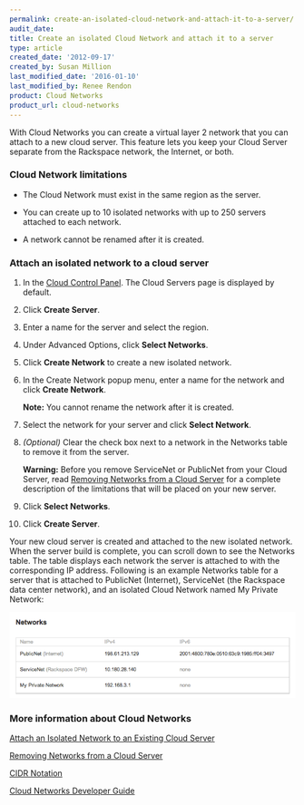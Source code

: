 ```yaml
---
permalink: create-an-isolated-cloud-network-and-attach-it-to-a-server/
audit_date:
title: Create an isolated Cloud Network and attach it to a server
type: article
created_date: '2012-09-17'
created_by: Susan Million
last_modified_date: '2016-01-10'
last_modified_by: Renee Rendon
product: Cloud Networks
product_url: cloud-networks
---
```


With Cloud Networks you can create a virtual layer 2 network that you
can attach to a new cloud server. This feature lets you keep your Cloud
Server separate from the Rackspace network, the Internet, or both.

### Cloud Network limitations

-   The Cloud Network must exist in the same region as the server.

-   You can create up to 10 isolated networks with up to 250 servers
    attached to each network.

-   A network cannot be renamed after it is created.

### Attach an isolated network to a cloud server

1.  In the [Cloud Control Panel](https://mycloud.rackspace.com).
    The Cloud Servers page is displayed by default.

2.  Click **Create Server**.

3.  Enter a name for the server and select the region.

4.  Under Advanced Options, click **Select Networks**.

5.  Click **Create Network** to create a new isolated network.

6.  In the Create Network popup menu, enter a name for the network and
    click **Create Network**.

    **Note:** You cannot rename the network after it is created.

7.  Select the network for your server and click **Select Network**.

8.  *(Optional)* Clear the check box next to a network in the Networks
    table to remove it from the server.

    **Warning:** Before you remove ServiceNet or PublicNet from your
    Cloud Server, read [Removing Networks from a Cloud
    Server](/support/how-to/removing-networks-from-a-cloud-server "Disabling Networks from a Cloud Server")
    for a complete description of the limitations that will be placed on
    your new server.

9.  Click **Select Networks**.

10. Click **Create Server**.

Your new cloud server is created and attached to the new isolated
network. When the server build is complete, you can scroll down to see
the Networks table. The table displays each network the server is
attached to with the corresponding IP address. Following is an example
Networks table for a server that is attached to PublicNet (Internet),
ServiceNet (the Rackspace data center network), and an isolated Cloud
Network named My Private Network:

![Cloud Networks List](CloudNetworksList.png)

### More information about Cloud Networks

[Attach an Isolated Network to an Existing Cloud Server](/support/how-to/attach-a-cloud-network-to-an-existing-cloud-server)

[Removing Networks from a Cloud Server](/support/how-to/removing-networks-from-a-cloud-server)

[CIDR Notation](/support/how-to/using-cidr-notation-in-cloud-networks "CIDR Notation")

[Cloud Networks Developer Guide](https://docs.rackspace.com/docs/cloud-networks/v2/developer-guide/)
